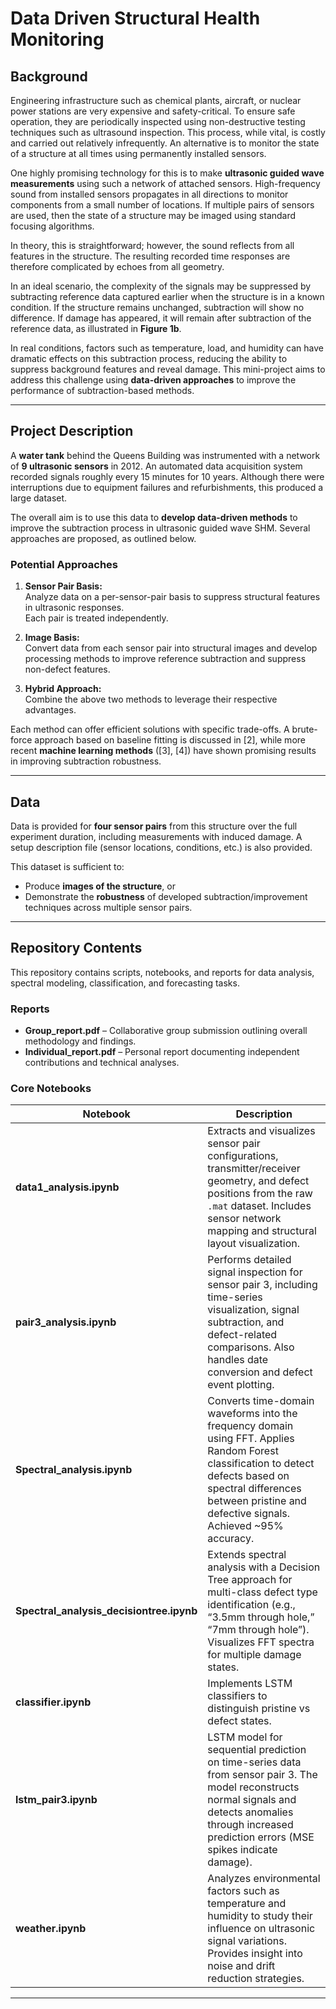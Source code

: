 # Data Driven Structural Health Monitoring

## Background

Engineering infrastructure such as chemical plants, aircraft, or nuclear power stations are very expensive and safety-critical. To ensure safe operation, they are periodically inspected using non-destructive testing techniques such as ultrasound inspection. This process, while vital, is costly and carried out relatively infrequently. An alternative is to monitor the state of a structure at all times using permanently installed sensors.

One highly promising technology for this is to make **ultrasonic guided wave measurements** using such a network of attached sensors. High-frequency sound from installed sensors propagates in all directions to monitor components from a small number of locations. If multiple pairs of sensors are used, then the state of a structure may be imaged using standard focusing algorithms.

In theory, this is straightforward; however, the sound reflects from all features in the structure. The resulting recorded time responses are therefore complicated by echoes from all geometry. 

In an ideal scenario, the complexity of the signals may be suppressed by subtracting reference data captured earlier when the structure is in a known condition. If the structure remains unchanged, subtraction will show no difference. If damage has appeared, it will remain after subtraction of the reference data, as illustrated in **Figure 1b**.

In real conditions, factors such as temperature, load, and humidity can have dramatic effects on this subtraction process, reducing the ability to suppress background features and reveal damage. This mini-project aims to address this challenge using **data-driven approaches** to improve the performance of subtraction-based methods.

---

## Project Description

A **water tank** behind the Queens Building was instrumented with a network of **9 ultrasonic sensors** in 2012. An automated data acquisition system recorded signals roughly every 15 minutes for 10 years. Although there were interruptions due to equipment failures and refurbishments, this produced a large dataset.

The overall aim is to use this data to **develop data-driven methods** to improve the subtraction process in ultrasonic guided wave SHM. Several approaches are proposed, as outlined below.

### Potential Approaches

1. **Sensor Pair Basis:**  
   Analyze data on a per-sensor-pair basis to suppress structural features in ultrasonic responses.  
   Each pair is treated independently.

2. **Image Basis:**  
   Convert data from each sensor pair into structural images and develop processing methods to improve reference subtraction and suppress non-defect features.

3. **Hybrid Approach:**  
   Combine the above two methods to leverage their respective advantages.

Each method can offer efficient solutions with specific trade-offs. A brute-force approach based on baseline fitting is discussed in [2], while more recent **machine learning methods** ([3], [4]) have shown promising results in improving subtraction robustness.

---

## Data

Data is provided for **four sensor pairs** from this structure over the full experiment duration, including measurements with induced damage. A setup description file (sensor locations, conditions, etc.) is also provided.  

This dataset is sufficient to:
- Produce **images of the structure**, or
- Demonstrate the **robustness** of developed subtraction/improvement techniques across multiple sensor pairs.

---
## Repository Contents
This repository contains scripts, notebooks, and reports for data analysis, spectral modeling, classification, and forecasting tasks.

### Reports
- **Group_report.pdf** – Collaborative group submission outlining overall methodology and findings.  
- **Individual_report.pdf** – Personal report documenting independent contributions and technical analyses.  

### Core Notebooks
| Notebook | Description |
|-----------|--------------|
| **data1_analysis.ipynb** | Extracts and visualizes sensor pair configurations, transmitter/receiver geometry, and defect positions from the raw `.mat` dataset. Includes sensor network mapping and structural layout visualization. |
| **pair3_analysis.ipynb** | Performs detailed signal inspection for sensor pair 3, including time-series visualization, signal subtraction, and defect-related comparisons. Also handles date conversion and defect event plotting. |
| **Spectral_analysis.ipynb** | Converts time-domain waveforms into the frequency domain using FFT. Applies Random Forest classification to detect defects based on spectral differences between pristine and defective signals. Achieved ~95% accuracy. |
| **Spectral_analysis_decisiontree.ipynb** | Extends spectral analysis with a Decision Tree approach for multi-class defect type identification (e.g., “3.5mm through hole,” “7mm through hole”). Visualizes FFT spectra for multiple damage states. |
| **classifier.ipynb** | Implements LSTM classifiers to distinguish pristine vs defect states. |
| **lstm_pair3.ipynb** | LSTM model for sequential prediction on time-series data from sensor pair 3. The model reconstructs normal signals and detects anomalies through increased prediction errors (MSE spikes indicate damage). |
| **weather.ipynb** | Analyzes environmental factors such as temperature and humidity to study their influence on ultrasonic signal variations. Provides insight into noise and drift reduction strategies. |

---
